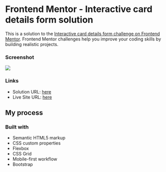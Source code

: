 # Frontend Mentor - Interactive card details form solution

This is a solution to the [Interactive card details form challenge on Frontend Mentor](https://www.frontendmentor.io/challenges/interactive-card-details-form-XpS8cKZDWw). Frontend Mentor challenges help you improve your coding skills by building realistic projects.

### Screenshot

![](./screenshot.jpg)

### Links

- Solution URL: [here](https://github.com/HeshamAbdelalem/Interactive-card-details-form)
- Live Site URL: [here](https://heshamabdelalem.github.io/Interactive-card-details-form/)

## My process

### Built with

- Semantic HTML5 markup
- CSS custom properties
- Flexbox
- CSS Grid
- Mobile-first workflow
- Bootstrap
